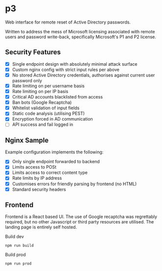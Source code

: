 p3
=====

Web interface for remote reset of Active Directory passwords.

Written to address the mess of Microsoft licensing associated with remote users and password write-back, specifically Microsoft's P1 and P2 license.

Security Features
--------------
- [x] Single endpoint design with absolutely minimal attack surface
- [x] Custom nginx config with strict input rules per above
- [x] No stored Active Directory credentials, authorises against current user password only
- [x] Rate limiting on per username basis
- [x] Rate limiting on per IP basis
- [x] Critical AD accounts blacklisted from access
- [x] Ban bots (Google Recaptcha)
- [x] Whitelist validation of input fields
- [x] Static code analysis (utilising PEST)
- [x] Encryption forced in AD communication
- [ ] API success and fail logged in

Nginx Sample
------------
Example configuration implements the following:
- [x] Only single endpoint forwarded to backend
- [x] Limits access to POSt
- [x] Limits access to correct content type
- [x] Rate limits by IP address
- [x] Customises errors for friendly parsing by frontend (no HTML)
- [x] Standard security headers

Frontend
--------
Frontend is a React based UI.
The use of Google recaptcha was regrettably required, but no other Javascript or third party resources are utilised. The landing page is entirely self hosted.

Build dev

    npm run build

Build prod

    npm run prod
